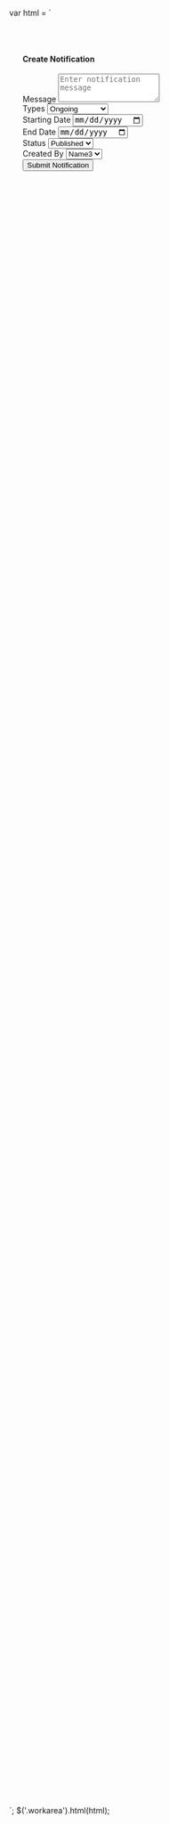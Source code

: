 var html = `
<div class="d-flex justify-content-center align-items-center" style="min-height:80vh;">
  <div class="card shadow" style="padding:32px 24px; max-width:550px; width:100%; border-radius:16px;">
    <h4 class="mb-4 fw-bold">Create Notification</h4>
    <form>
      <div class="mb-3">
        <label class="form-label fw-semibold">Message</label>
        <textarea class="form-control" rows="3" placeholder="Enter notification message"></textarea>
      </div>
      <div class="mb-3">
        <label class="form-label fw-semibold">Types</label>
        <select class="form-select">
          <option>Template</option>
          <option>One-time</option>
          <option selected>Ongoing</option>
          <option>Release Notes</option>
        </select>
      </div>
      <div class="mb-3">
        <label class="form-label fw-semibold">Starting Date</label>
        <input type="date" class="form-control" placeholder="mm/dd/yyyy" />
      </div>
      <div class="mb-3">
        <label class="form-label fw-semibold">End Date</label>
        <input type="date" class="form-control" placeholder="mm/dd/yyyy" />
      </div>
      <div class="mb-3">
        <label class="form-label fw-semibold">Status</label>
        <select class="form-select">
          <option>Draft</option>
          <option>Queued</option>
          <option selected>Published</option>
        </select>
      </div>
      <div class="mb-4">
        <label class="form-label fw-semibold">Created By</label>
        <select class="form-select">
          <option>Name1</option>
          <option>Name2</option>
          <option selected>Name3</option>
        </select>
      </div>
      <button type="submit" class="btn btn-primary w-100 fw-bold">Submit Notification</button>
    </form>
  </div>
</div>
`;
$('.workarea').html(html);
